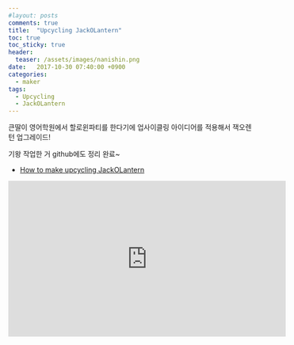```yaml
---
#layout: posts
comments: true
title:  "Upcycling JackOLantern"
toc: true
toc_sticky: true
header:
  teaser: /assets/images/nanishin.png
date:   2017-10-30 07:40:00 +0900
categories:
  - maker
tags:
  - Upcycling
  - JackOLantern
---
```

큰딸이 영어학원에서 할로윈파티를 한다기에 업사이클링 아이디어를 적용해서 잭오렌턴 업그레이드!

기왕 작업한 거 github에도 정리 완료~

- [How to make upcycling JackOLantern](https://github.com/nanishin/upcycling-jackolantern)

<iframe width="560" height="315" src="https://www.youtube-nocookie.com/embed/GI45QyvkgNQ" frameborder="0" allow="autoplay; encrypted-media" allowfullscreen></iframe>

